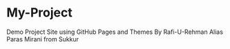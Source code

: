 # My-Project
Demo Project Site using GitHub Pages and Themes
By Rafi-U-Rehman Alias Paras Mirani from Sukkur
